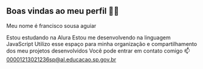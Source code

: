 ## Boas vindas ao meu perfil 💙💙
Meu nome é francisco sousa aguiar 

Estou estudando na Alura
Estou me desenvolvendo na linguagem JavaScript
Utilizo esse espaço para minha organização e compartilhamento dos meu projetos desenvolvidos
Você pode entrar em contato comigo 📫
00001213021236sp@al.educacao.sp.gov.br
